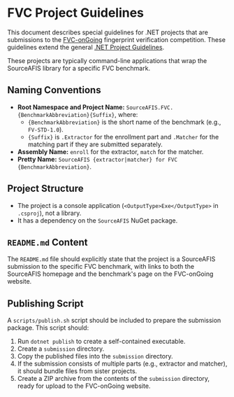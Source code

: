 # FVC Project Guidelines

This document describes special guidelines for .NET projects that are submissions to the [FVC-onGoing](https://biolab.csr.unibo.it/FVCOnGoing/UI/Form/Home.aspx) fingerprint verification competition. These guidelines extend the general [.NET Project Guidelines](README.md).

These projects are typically command-line applications that wrap the SourceAFIS library for a specific FVC benchmark.

## Naming Conventions

-   **Root Namespace and Project Name:** `SourceAFIS.FVC.{BenchmarkAbbreviation}{Suffix}`, where:
    -   `{BenchmarkAbbreviation}` is the short name of the benchmark (e.g., `FV-STD-1.0`).
    -   `{Suffix}` is `.Extractor` for the enrollment part and `.Matcher` for the matching part if they are submitted separately.
-   **Assembly Name:** `enroll` for the extractor, `match` for the matcher.
-   **Pretty Name:** `SourceAFIS {extractor|matcher} for FVC {BenchmarkAbbreviation}`.

## Project Structure

-   The project is a console application (`<OutputType>Exe</OutputType>` in `.csproj`), not a library.
-   It has a dependency on the `SourceAFIS` NuGet package.

## `README.md` Content

The `README.md` file should explicitly state that the project is a SourceAFIS submission to the specific FVC benchmark, with links to both the SourceAFIS homepage and the benchmark's page on the FVC-onGoing website.

## Publishing Script

A `scripts/publish.sh` script should be included to prepare the submission package. This script should:
1.  Run `dotnet publish` to create a self-contained executable.
2.  Create a `submission` directory.
3.  Copy the published files into the `submission` directory.
4.  If the submission consists of multiple parts (e.g., extractor and matcher), it should bundle files from sister projects.
5.  Create a ZIP archive from the contents of the `submission` directory, ready for upload to the FVC-onGoing website.
